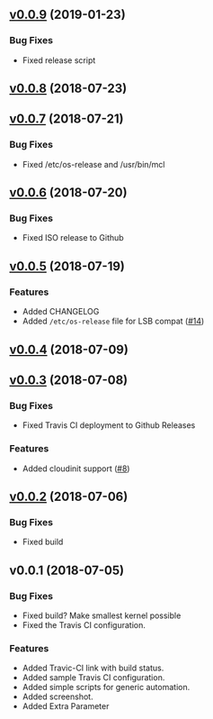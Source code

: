 
<a name="v0.0.9"></a>
## [v0.0.9](https://github.com/prologic/minimal-container-linux/compare/v0.0.8...v0.0.9) (2019-01-23)

### Bug Fixes

* Fixed release script


<a name="v0.0.8"></a>
## [v0.0.8](https://github.com/prologic/minimal-container-linux/compare/v0.0.7...v0.0.8) (2018-07-23)


<a name="v0.0.7"></a>
## [v0.0.7](https://github.com/prologic/minimal-container-linux/compare/v0.0.6...v0.0.7) (2018-07-21)

### Bug Fixes

* Fixed /etc/os-release and /usr/bin/mcl


<a name="v0.0.6"></a>
## [v0.0.6](https://github.com/prologic/minimal-container-linux/compare/v0.0.5...v0.0.6) (2018-07-20)

### Bug Fixes

* Fixed ISO release to Github


<a name="v0.0.5"></a>
## [v0.0.5](https://github.com/prologic/minimal-container-linux/compare/v0.0.4...v0.0.5) (2018-07-19)

### Features

* Added CHANGELOG
* Added `/etc/os-release` file for LSB compat ([#14](https://github.com/prologic/minimal-container-linux/issues/14))


<a name="v0.0.4"></a>
## [v0.0.4](https://github.com/prologic/minimal-container-linux/compare/v0.0.3...v0.0.4) (2018-07-09)


<a name="v0.0.3"></a>
## [v0.0.3](https://github.com/prologic/minimal-container-linux/compare/v0.0.2...v0.0.3) (2018-07-08)

### Bug Fixes

* Fixed Travis CI deployment to Github Releases

### Features

* Added cloudinit support ([#8](https://github.com/prologic/minimal-container-linux/issues/8))


<a name="v0.0.2"></a>
## [v0.0.2](https://github.com/prologic/minimal-container-linux/compare/v0.0.1...v0.0.2) (2018-07-06)

### Bug Fixes

* Fixed build


<a name="v0.0.1"></a>
## v0.0.1 (2018-07-05)

### Bug Fixes

* Fixed build? Make smallest kernel possible
* Fixed the Travis CI configuration.

### Features

* Added Travic-CI link with build status.
* Added sample Travis CI configuration.
* Added simple scripts for generic automation.
* Added screenshot.
* Added Extra Parameter

